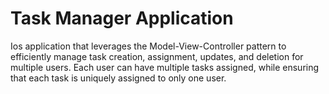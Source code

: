 # Task Manager Application
 Ios application that leverages the Model-View-Controller pattern to efficiently manage task creation, assignment, updates, and deletion for multiple users. Each user can have multiple tasks assigned, while ensuring that each task is uniquely assigned to only one user.
